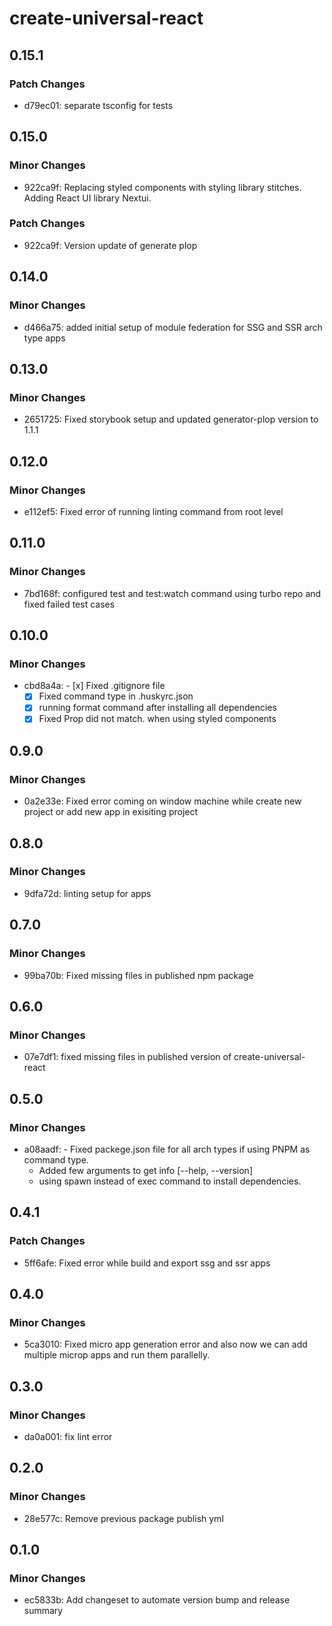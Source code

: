 # create-universal-react

## 0.15.1

### Patch Changes

- d79ec01: separate tsconfig for tests

## 0.15.0

### Minor Changes

- 922ca9f: Replacing styled components with styling library stitches. Adding React UI library Nextui.

### Patch Changes

- 922ca9f: Version update of generate plop

## 0.14.0

### Minor Changes

- d466a75: added initial setup of module federation for SSG and SSR arch type apps

## 0.13.0

### Minor Changes

- 2651725: Fixed storybook setup and updated generator-plop version to 1.1.1

## 0.12.0

### Minor Changes

- e112ef5: Fixed error of running linting command from root level

## 0.11.0

### Minor Changes

- 7bd168f: configured test and test:watch command using turbo repo and fixed failed test cases

## 0.10.0

### Minor Changes

- cbd8a4a: - [x] Fixed .gitignore file
  - [x] Fixed command type in .huskyrc.json
  - [x] running format command after installing all dependencies
  - [x] Fixed Prop did not match. when using styled components

## 0.9.0

### Minor Changes

- 0a2e33e: Fixed error coming on window machine while create new project or add new app in exisiting project

## 0.8.0

### Minor Changes

- 9dfa72d: linting setup for apps

## 0.7.0

### Minor Changes

- 99ba70b: Fixed missing files in published npm package

## 0.6.0

### Minor Changes

- 07e7df1: fixed missing files in published version of create-universal-react

## 0.5.0

### Minor Changes

- a08aadf: - Fixed packege.json file for all arch types if using PNPM as command type.
  - Added few arguments to get info [--help, --version]
  - using spawn instead of exec command to install dependencies.

## 0.4.1

### Patch Changes

- 5ff6afe: Fixed error while build and export ssg and ssr apps

## 0.4.0

### Minor Changes

- 5ca3010: Fixed micro app generation error and also now we can add multiple microp apps and run them parallelly.

## 0.3.0

### Minor Changes

- da0a001: fix lint error

## 0.2.0

### Minor Changes

- 28e577c: Remove previous package publish yml

## 0.1.0

### Minor Changes

- ec5833b: Add changeset to automate version bump and release summary
